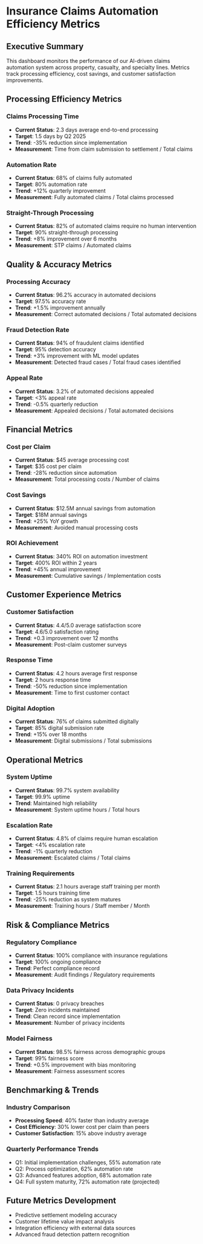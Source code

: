 # Insurance Claims Automation Efficiency Metrics

## Executive Summary
This dashboard monitors the performance of our AI-driven claims automation system across property, casualty, and specialty lines. Metrics track processing efficiency, cost savings, and customer satisfaction improvements.

## Processing Efficiency Metrics

### Claims Processing Time
- **Current Status**: 2.3 days average end-to-end processing
- **Target**: 1.5 days by Q2 2025
- **Trend**: -35% reduction since implementation
- **Measurement**: Time from claim submission to settlement / Total claims

### Automation Rate
- **Current Status**: 68% of claims fully automated
- **Target**: 80% automation rate
- **Trend**: +12% quarterly improvement
- **Measurement**: Fully automated claims / Total claims processed

### Straight-Through Processing
- **Current Status**: 82% of automated claims require no human intervention
- **Target**: 90% straight-through processing
- **Trend**: +8% improvement over 6 months
- **Measurement**: STP claims / Automated claims

## Quality & Accuracy Metrics

### Processing Accuracy
- **Current Status**: 96.2% accuracy in automated decisions
- **Target**: 97.5% accuracy rate
- **Trend**: +1.5% improvement annually
- **Measurement**: Correct automated decisions / Total automated decisions

### Fraud Detection Rate
- **Current Status**: 94% of fraudulent claims identified
- **Target**: 95% detection accuracy
- **Trend**: +3% improvement with ML model updates
- **Measurement**: Detected fraud cases / Total fraud cases identified

### Appeal Rate
- **Current Status**: 3.2% of automated decisions appealed
- **Target**: <3% appeal rate
- **Trend**: -0.5% quarterly reduction
- **Measurement**: Appealed decisions / Total automated decisions

## Financial Metrics

### Cost per Claim
- **Current Status**: $45 average processing cost
- **Target**: $35 cost per claim
- **Trend**: -28% reduction since automation
- **Measurement**: Total processing costs / Number of claims

### Cost Savings
- **Current Status**: $12.5M annual savings from automation
- **Target**: $18M annual savings
- **Trend**: +25% YoY growth
- **Measurement**: Avoided manual processing costs

### ROI Achievement
- **Current Status**: 340% ROI on automation investment
- **Target**: 400% ROI within 2 years
- **Trend**: +45% annual improvement
- **Measurement**: Cumulative savings / Implementation costs

## Customer Experience Metrics

### Customer Satisfaction
- **Current Status**: 4.4/5.0 average satisfaction score
- **Target**: 4.6/5.0 satisfaction rating
- **Trend**: +0.3 improvement over 12 months
- **Measurement**: Post-claim customer surveys

### Response Time
- **Current Status**: 4.2 hours average first response
- **Target**: 2 hours response time
- **Trend**: -50% reduction since implementation
- **Measurement**: Time to first customer contact

### Digital Adoption
- **Current Status**: 76% of claims submitted digitally
- **Target**: 85% digital submission rate
- **Trend**: +15% over 18 months
- **Measurement**: Digital submissions / Total submissions

## Operational Metrics

### System Uptime
- **Current Status**: 99.7% system availability
- **Target**: 99.9% uptime
- **Trend**: Maintained high reliability
- **Measurement**: System uptime hours / Total hours

### Escalation Rate
- **Current Status**: 4.8% of claims require human escalation
- **Target**: <4% escalation rate
- **Trend**: -1% quarterly reduction
- **Measurement**: Escalated claims / Total claims

### Training Requirements
- **Current Status**: 2.1 hours average staff training per month
- **Target**: 1.5 hours training time
- **Trend**: -25% reduction as system matures
- **Measurement**: Training hours / Staff member / Month

## Risk & Compliance Metrics

### Regulatory Compliance
- **Current Status**: 100% compliance with insurance regulations
- **Target**: 100% ongoing compliance
- **Trend**: Perfect compliance record
- **Measurement**: Audit findings / Regulatory requirements

### Data Privacy Incidents
- **Current Status**: 0 privacy breaches
- **Target**: Zero incidents maintained
- **Trend**: Clean record since implementation
- **Measurement**: Number of privacy incidents

### Model Fairness
- **Current Status**: 98.5% fairness across demographic groups
- **Target**: 99% fairness score
- **Trend**: +0.5% improvement with bias monitoring
- **Measurement**: Fairness assessment scores

## Benchmarking & Trends

### Industry Comparison
- **Processing Speed**: 40% faster than industry average
- **Cost Efficiency**: 30% lower cost per claim than peers
- **Customer Satisfaction**: 15% above industry average

### Quarterly Performance Trends
- Q1: Initial implementation challenges, 55% automation rate
- Q2: Process optimization, 62% automation rate
- Q3: Advanced features adoption, 68% automation rate
- Q4: Full system maturity, 72% automation rate (projected)

## Future Metrics Development
- Predictive settlement modeling accuracy
- Customer lifetime value impact analysis
- Integration efficiency with external data sources
- Advanced fraud detection pattern recognition
